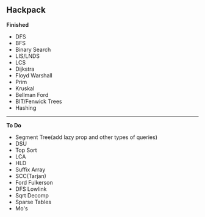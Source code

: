 ## Hackpack

**Finished**
- DFS
- BFS
- Binary Search
- LIS/LNDS
- LCS
- Dijkstra
- Floyd Warshall
- Prim
- Kruskal
- Bellman Ford
- BIT/Fenwick Trees
- Hashing
--------------------
**To Do**
- Segment Tree(add lazy prop and other types of queries)
- DSU
- Top Sort
- LCA
- HLD
- Suffix Array
- SCC(Tarjan)
- Ford Fulkerson
- DFS Lowlink
- Sqrt Decomp
- Sparse Tables
- Mo's
